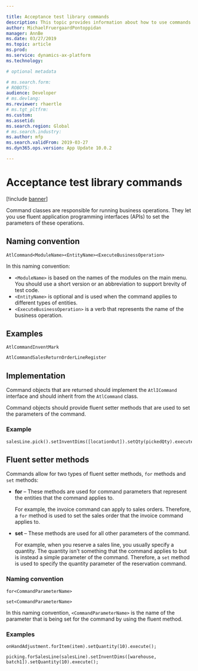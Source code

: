 ```yaml
---

title: Acceptance test library commands
description: This topic provides information about how to use commands with the Acceptance test library.
author: MichaelFruergaardPontoppidan
manager: AnnBe
ms.date: 03/27/2019
ms.topic: article
ms.prod: 
ms.service: dynamics-ax-platform
ms.technology: 

# optional metadata

# ms.search.form: 
# ROBOTS: 
audience: Developer
# ms.devlang: 
ms.reviewer: rhaertle
# ms.tgt_pltfrm: 
ms.custom: 
ms.assetid: 
ms.search.region: Global
# ms.search.industry: 
ms.author: mfp
ms.search.validFrom: 2019-03-27
ms.dyn365.ops.version: App Update 10.0.2

---
```


# Acceptance test library commands

[!include [banner](../includes/banner.md)]

Command classes are responsible for running business operations. They let you use fluent application programming interfaces (APIs) to set the parameters of these operations.

## Naming convention

`AtlCommand<ModuleName><EntityName><ExecuteBusinessOperation>`

In this naming convention:

+ `<ModuleName>` is based on the names of the modules on the main menu. You should use a short version or an abbreviation to support brevity of test code.
+ `<EntityName>` is optional and is used when the command applies to different types of entities.
+ `<ExecuteBusinessOperation>` is a verb that represents the name of the business operation.

## Examples

```xpp
AtlCommandInventMark

AtlCommandSalesReturnOrderLineRegister
```

## Implementation

Command objects that are returned should implement the `AtlICommand` interface and should inherit from the `AtlCommand` class.

Command objects should provide fluent setter methods that are used to set the parameters of the command.

### Example

```xpp
salesLine.pick().setInventDims([locationOut]).setQty(pickedQty).execute();
```

## Fluent setter methods

Commands allow for two types of fluent setter methods, `for` methods and `set` methods:

+ **for** – These methods are used for command parameters that represent the entities that the command applies to.

    For example, the invoice command can apply to sales orders. Therefore, a `for` method is used to set the sales order that the invoice command applies to.

+ **set** – These methods are used for all other parameters of the command. 

    For example, when you reserve a sales line, you usually specify a quantity. The quantity isn't something that the command applies to but is instead a simple parameter of the command. Therefore, a `set` method is used to specify the quantity parameter of the reservation command.

### Naming convention

`for<CommandParameterName>`

`set<CommandParameterName>`

In this naming convention, `<CommandParameterName>` is the name of the parameter that is being set for the command by using the fluent method.

### Examples

```xpp
onHandAdjustment.forItem(item).setQuantity(10).execute();
	
picking.forSalesLine(salesLine).setInventDims([warehouse, batch1]).setQuantity(10).execute();
```
